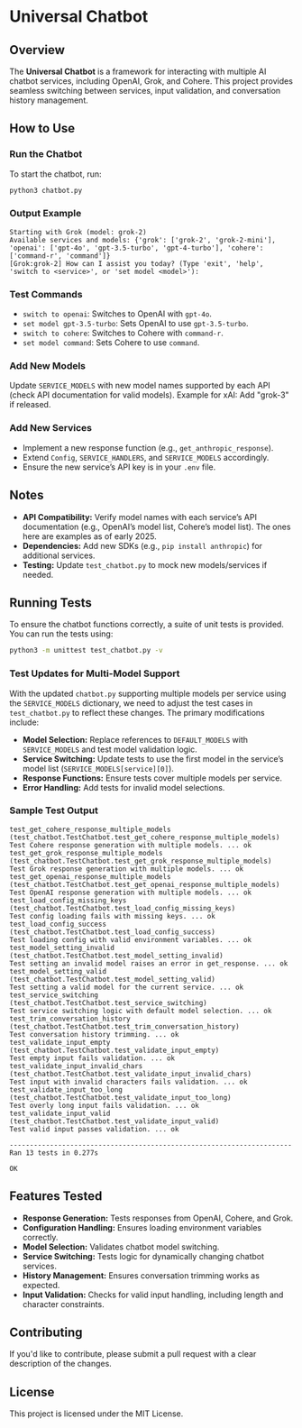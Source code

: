 # Universal Chatbot

## Overview
The **Universal Chatbot** is a framework for interacting with multiple AI chatbot services, including OpenAI, Grok, and Cohere. This project provides seamless switching between services, input validation, and conversation history management.

## How to Use
### Run the Chatbot
To start the chatbot, run:

```bash
python3 chatbot.py
```

### Output Example
```
Starting with Grok (model: grok-2)
Available services and models: {'grok': ['grok-2', 'grok-2-mini'], 'openai': ['gpt-4o', 'gpt-3.5-turbo', 'gpt-4-turbo'], 'cohere': ['command-r', 'command']}
[Grok:grok-2] How can I assist you today? (Type 'exit', 'help', 'switch to <service>', or 'set model <model>'):
```

### Test Commands
- `switch to openai`: Switches to OpenAI with `gpt-4o`.
- `set model gpt-3.5-turbo`: Sets OpenAI to use `gpt-3.5-turbo`.
- `switch to cohere`: Switches to Cohere with `command-r`.
- `set model command`: Sets Cohere to use `command`.

### Add New Models
Update `SERVICE_MODELS` with new model names supported by each API (check API documentation for valid models). Example for xAI: Add "grok-3" if released.

### Add New Services
- Implement a new response function (e.g., `get_anthropic_response`).
- Extend `Config`, `SERVICE_HANDLERS`, and `SERVICE_MODELS` accordingly.
- Ensure the new service’s API key is in your `.env` file.

## Notes
- **API Compatibility:** Verify model names with each service’s API documentation (e.g., OpenAI’s model list, Cohere’s model list). The ones here are examples as of early 2025.
- **Dependencies:** Add new SDKs (e.g., `pip install anthropic`) for additional services.
- **Testing:** Update `test_chatbot.py` to mock new models/services if needed.

## Running Tests
To ensure the chatbot functions correctly, a suite of unit tests is provided. You can run the tests using:

```sh
python3 -m unittest test_chatbot.py -v
```

### Test Updates for Multi-Model Support
With the updated `chatbot.py` supporting multiple models per service using the `SERVICE_MODELS` dictionary, we need to adjust the test cases in `test_chatbot.py` to reflect these changes. The primary modifications include:

- **Model Selection:** Replace references to `DEFAULT_MODELS` with `SERVICE_MODELS` and test model validation logic.
- **Service Switching:** Update tests to use the first model in the service’s model list (`SERVICE_MODELS[service][0]`).
- **Response Functions:** Ensure tests cover multiple models per service.
- **Error Handling:** Add tests for invalid model selections.

### Sample Test Output
```
test_get_cohere_response_multiple_models (test_chatbot.TestChatbot.test_get_cohere_response_multiple_models)
Test Cohere response generation with multiple models. ... ok
test_get_grok_response_multiple_models (test_chatbot.TestChatbot.test_get_grok_response_multiple_models)
Test Grok response generation with multiple models. ... ok
test_get_openai_response_multiple_models (test_chatbot.TestChatbot.test_get_openai_response_multiple_models)
Test OpenAI response generation with multiple models. ... ok
test_load_config_missing_keys (test_chatbot.TestChatbot.test_load_config_missing_keys)
Test config loading fails with missing keys. ... ok
test_load_config_success (test_chatbot.TestChatbot.test_load_config_success)
Test loading config with valid environment variables. ... ok
test_model_setting_invalid (test_chatbot.TestChatbot.test_model_setting_invalid)
Test setting an invalid model raises an error in get_response. ... ok
test_model_setting_valid (test_chatbot.TestChatbot.test_model_setting_valid)
Test setting a valid model for the current service. ... ok
test_service_switching (test_chatbot.TestChatbot.test_service_switching)
Test service switching logic with default model selection. ... ok
test_trim_conversation_history (test_chatbot.TestChatbot.test_trim_conversation_history)
Test conversation history trimming. ... ok
test_validate_input_empty (test_chatbot.TestChatbot.test_validate_input_empty)
Test empty input fails validation. ... ok
test_validate_input_invalid_chars (test_chatbot.TestChatbot.test_validate_input_invalid_chars)
Test input with invalid characters fails validation. ... ok
test_validate_input_too_long (test_chatbot.TestChatbot.test_validate_input_too_long)
Test overly long input fails validation. ... ok
test_validate_input_valid (test_chatbot.TestChatbot.test_validate_input_valid)
Test valid input passes validation. ... ok

----------------------------------------------------------------------
Ran 13 tests in 0.277s

OK

```

## Features Tested
- **Response Generation:** Tests responses from OpenAI, Cohere, and Grok.
- **Configuration Handling:** Ensures loading environment variables correctly.
- **Model Selection:** Validates chatbot model switching.
- **Service Switching:** Tests logic for dynamically changing chatbot services.
- **History Management:** Ensures conversation trimming works as expected.
- **Input Validation:** Checks for valid input handling, including length and character constraints.

## Contributing
If you'd like to contribute, please submit a pull request with a clear description of the changes.

## License
This project is licensed under the MIT License.

